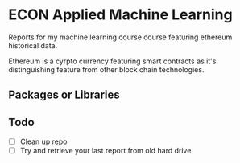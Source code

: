 # ECON Applied Machine Learning
Reports for my machine learning course course featuring ethereum historical data. 

Ethereum is a cyrpto currency featuring smart contracts as it's distinguishing feature from other 
block chain technologies.

## Packages or Libraries 


## Todo  



- [ ] Clean up repo
- [ ] Try and retrieve your last report from old hard drive
